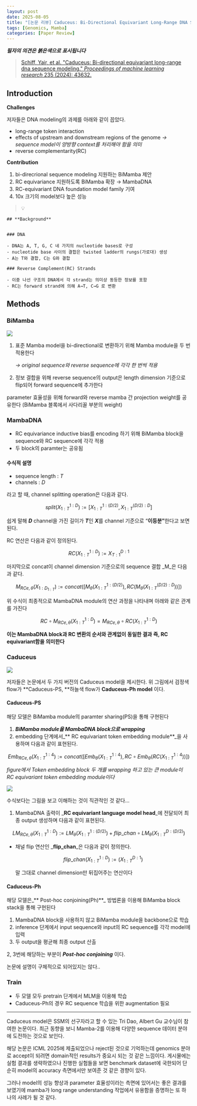 ```yaml
---
layout: post
date: 2025-08-05
title: "[논문 리뷰] Caduceus: Bi-Directional Equivariant Long-Range DNA Sequence Modeling"
tags: [Genomics, Mamba]
categories: [Paper Review]
---
```


<span class="notion-red">_**필자의 의견은 붉은색으로 표시됩니다**_</span>


> [Schiff, Yair, et al. "Caduceus: Bi-directional equivariant long-range dna sequence modeling." ](https://pmc.ncbi.nlm.nih.gov/articles/PMC12189541/)[_Proceedings of machine learning research_](https://pmc.ncbi.nlm.nih.gov/articles/PMC12189541/)[ 235 (2024): 43632.](https://pmc.ncbi.nlm.nih.gov/articles/PMC12189541/)



## Introduction


**Challenges**


저자들은 DNA modeling의 과제를 아래와 같이 꼽았다.

- long-range token interaction
- effects of upstream and downstream regions of the genome 
_→ sequence model이 양방향 context를 처리해야 함을 의미_
- reverse complementarity(RC)

**Contribution**

1. bi-direcrional sequence modeling 지원하는 BiMamba 제안
1. RC equivariance 지원하도록 BiMamba 확장 → MambaDNA
1. RC-equivariant DNA foundation model family 기여
1. 10x 크기의 model보다 높은 성능

> 💡 


	## **Background**


	### DNA

	- DNA는 A, T, G, C 네 가지의 nucleotide bases로 구성
	- nucleotide base 사이의 결합은 twisted ladder의 rungs(가로대) 생성
	- A는 T와 결합, C는 G와 결합

	### Reverse Complement(RC) Strands

	- 이중 나선 구조의 DNA에서 각 strand는 의미상 동등한 정보를 포함
	- RC는 forward strand에 의해 A→T, C→G 로 변환


## Methods



### BiMamba


![](https://prod-files-secure.s3.us-west-2.amazonaws.com/542b861c-36a8-4051-84e5-8804b6728dba/2c247d59-7815-4980-99f0-8f0d21f445a7/image.png?X-Amz-Algorithm=AWS4-HMAC-SHA256&X-Amz-Content-Sha256=UNSIGNED-PAYLOAD&X-Amz-Credential=ASIAZI2LB466X372WV3Z%2F20250830%2Fus-west-2%2Fs3%2Faws4_request&X-Amz-Date=20250830T180103Z&X-Amz-Expires=3600&X-Amz-Security-Token=IQoJb3JpZ2luX2VjEIL%2F%2F%2F%2F%2F%2F%2F%2F%2F%2FwEaCXVzLXdlc3QtMiJIMEYCIQCyhDwV0LfKCBEmeDXBjkt0dWkaXK97ci8vyRMzmHFCJAIhAJGXle4jSR6hKalupG4S91%2FAkIFt7T2Xc1%2Bo1lh7dVUBKogECNv%2F%2F%2F%2F%2F%2F%2F%2F%2F%2FwEQABoMNjM3NDIzMTgzODA1Igwd3UMnN1fCUq8bltcq3ANGBBnCsi4uXKK5CN%2Bz%2BSNdeSJqhzVqgq2clGn1vdyB3UC531RFrqFqebdAXb3KmhPCVwWH9KMG1rsx6o0%2FnSGjtYljdDlGOeo4Si58uX%2FTGZCrQ3UNhYdk5ew%2Ft313ZJ%2BofQbXI7GuFbQNFJvlUBfJnGQtuQxpMF6a6C2wCI08Q0vy1eE5AnWEt1uepvWei3O16fqWtrTZ%2BKS8mzjbsuFoXdEp7WKN0%2Bjf0rcLod9kc7WNis2RvSYIuX6Pn3Usue8yKoPqh56lya3lyBrV7EQWJztNWUuwsHat1SZB6IvR1EqUYh63g4qcb0GG1wn%2BKqJEVFuqOB5jbulorDMyK66glUruZGqSk6QLoqtuMt1QpKnw9n1spYVLA45MJ1iaSVxq4ax2QEEtU5GDKFWndNWuwxfHeJDPfDB%2BXj7%2BBzn0uy%2BjzF6LP%2FA7dR0eNiAkwrUfYzm3sYuD8kYueo9SomLLrpZdQ4MnJLsnuXwNbQvTxHBFx8RYbt3uxjKhjjCpENT%2FlGM7uZQN2oqjX8o2GSAlmylGud2gioKT%2BoJAw47XquuZacHd%2FIPvQ66aLWEJueJDIQv%2FVYhNZXq0x25IiOJhqTm%2Btm3%2FybGj%2BonTcj3K%2BAnqQAVPFARWeAbXjjDx9MzFBjqkAR%2Be17fb2D84OvCK3LsDZPxXblf2FtURBupb6XKF839mWsuhLZa4wJusilDK1P7b9tcCA8iDM%2FB3Okiz7mtbpYY%2BjDYbUAr6OGpCqMfQlD9lkml9NXwQ3lEaOddRoTcSw2CeoWlPDuntf7g5jQK26Z59qsFHCzmJ%2B8uHLHLtoaoMlGkRa9AbGohmM3ei37sAZ1Wmw8LILFOPGTNc7Vzav2WdTDy4&X-Amz-Signature=5ef7a3a9253628933078132d59b7abd6a724a0a911f0e735c8f28e97aca01bc2&X-Amz-SignedHeaders=host&x-amz-checksum-mode=ENABLED&x-id=GetObject)

1. 표준 Mamba model을 bi-directional로 변환하기 위해 Mamba module을 두 번 적용한다

	_→ original sequence와 reverse sequence에 각각 한 번씩 적용_

1. 정보 결합을 위해 reverse sequence의 output은 length dimension 기준으로 flip되어 forward sequence에 추가한다

parameter 효율성을 위해 forward와 reverse mamba 간 projection weight를 공유한다 (BiMamba 블록에서 사다리꼴 부분의 weight)



### MambaDNA

- RC equivariance inductive bias를 encoding 하기 위해 BiMamba block을 sequence와 RC sequence에 각각 적용
- 두 block의 paramter는 공유됨


#### 수식적 설명

- sequence length : _T_
- channels : _D_

라고 할 때,  channel splitting operation은 다음과 같다.


$$
split(X^{1:D}_{1:T}):=[X^{1:(D/2)}_{1:T},X^{(D/2):D}_{1:T}]
$$


<span class="notion-red">쉽게 말해 </span><span class="notion-red">_**D**_</span><span class="notion-red"> channel을 가진 길이가 </span><span class="notion-red">_**T**_</span><span class="notion-red">인 </span><span class="notion-red">_**X**_</span><span class="notion-red">를 channel 기준으로 “</span><span class="notion-red">**이등분”**</span><span class="notion-red">한다고 보면 된다.</span>


RC 연산은 다음과 같이 정의된다.


$$
RC(X^{1:D}_{1:T}):=X^{D:1}_{T:1}
$$


마지막으로 concat이 channel dimension 기준으로의 sequence 결합 _M_은 다음과 같다.


$$
M_{RCe,\theta}(X_{1:D_{1:T}}):=concat([M_{\theta}(X^{1:(D/2)}_{1:T}),RC(M_{\theta}(X^{(D/2):D}_{1:T}))])
$$


위 수식이 최종적으로 MambaDNA module의 연산 과정을 나타내며 아래와 같은 관계를 가진다


$$
RC\circ M_{RCe,\theta}(X^{1:D}_{1:T}) = M_{RCe,\theta} \circ RC(X^{1:D}_{1:T})
$$


**이는 MambaDNA block과 RC 변환의 순서와 관계없이 동일한 결과 즉, RC equivariant함을 의미한다**



### Caduceus


![](https://prod-files-secure.s3.us-west-2.amazonaws.com/542b861c-36a8-4051-84e5-8804b6728dba/f94a60d7-8145-473b-aef9-7c68d3ec604a/image.png?X-Amz-Algorithm=AWS4-HMAC-SHA256&X-Amz-Content-Sha256=UNSIGNED-PAYLOAD&X-Amz-Credential=ASIAZI2LB466X372WV3Z%2F20250830%2Fus-west-2%2Fs3%2Faws4_request&X-Amz-Date=20250830T180103Z&X-Amz-Expires=3600&X-Amz-Security-Token=IQoJb3JpZ2luX2VjEIL%2F%2F%2F%2F%2F%2F%2F%2F%2F%2FwEaCXVzLXdlc3QtMiJIMEYCIQCyhDwV0LfKCBEmeDXBjkt0dWkaXK97ci8vyRMzmHFCJAIhAJGXle4jSR6hKalupG4S91%2FAkIFt7T2Xc1%2Bo1lh7dVUBKogECNv%2F%2F%2F%2F%2F%2F%2F%2F%2F%2FwEQABoMNjM3NDIzMTgzODA1Igwd3UMnN1fCUq8bltcq3ANGBBnCsi4uXKK5CN%2Bz%2BSNdeSJqhzVqgq2clGn1vdyB3UC531RFrqFqebdAXb3KmhPCVwWH9KMG1rsx6o0%2FnSGjtYljdDlGOeo4Si58uX%2FTGZCrQ3UNhYdk5ew%2Ft313ZJ%2BofQbXI7GuFbQNFJvlUBfJnGQtuQxpMF6a6C2wCI08Q0vy1eE5AnWEt1uepvWei3O16fqWtrTZ%2BKS8mzjbsuFoXdEp7WKN0%2Bjf0rcLod9kc7WNis2RvSYIuX6Pn3Usue8yKoPqh56lya3lyBrV7EQWJztNWUuwsHat1SZB6IvR1EqUYh63g4qcb0GG1wn%2BKqJEVFuqOB5jbulorDMyK66glUruZGqSk6QLoqtuMt1QpKnw9n1spYVLA45MJ1iaSVxq4ax2QEEtU5GDKFWndNWuwxfHeJDPfDB%2BXj7%2BBzn0uy%2BjzF6LP%2FA7dR0eNiAkwrUfYzm3sYuD8kYueo9SomLLrpZdQ4MnJLsnuXwNbQvTxHBFx8RYbt3uxjKhjjCpENT%2FlGM7uZQN2oqjX8o2GSAlmylGud2gioKT%2BoJAw47XquuZacHd%2FIPvQ66aLWEJueJDIQv%2FVYhNZXq0x25IiOJhqTm%2Btm3%2FybGj%2BonTcj3K%2BAnqQAVPFARWeAbXjjDx9MzFBjqkAR%2Be17fb2D84OvCK3LsDZPxXblf2FtURBupb6XKF839mWsuhLZa4wJusilDK1P7b9tcCA8iDM%2FB3Okiz7mtbpYY%2BjDYbUAr6OGpCqMfQlD9lkml9NXwQ3lEaOddRoTcSw2CeoWlPDuntf7g5jQK26Z59qsFHCzmJ%2B8uHLHLtoaoMlGkRa9AbGohmM3ei37sAZ1Wmw8LILFOPGTNc7Vzav2WdTDy4&X-Amz-Signature=a703671986bb7f3a8ceaca0d2825dace6b98a2cbc858f440ea146d1959b0358c&X-Amz-SignedHeaders=host&x-amz-checksum-mode=ENABLED&x-id=GetObject)


저자들은 논문에서 두 가지 버전의 Caduceus model을 제시한다. 위 그림에서 검정색 flow가 **Caduceus-PS, **하늘색 flow가 **Caduceus-Ph model** 이다.



#### Caduceus-PS


해당 모델은 BiMamba module의 paramter sharing(PS)을 통해 구현된다

1. _**BiMamba module을 MambaDNA block으로 wrapping**_
1. embedding 단계에서_** RC equivariant token embedding module**_을 사용하며 다음과 같이 표현된다.

$$
Emb_{RCe,\theta}(X^{1:4}_{1:T}):=concat([Emb_{\theta}(X^{1:4}_{1:T}),RC \circ Emb_{\theta}(RC(X^{1:4}_{1:T}))])
$$


_figure에서 Token embedding block 두 개를 wrapping 하고 있는 큰 module이 RC equivariant token embedding module이다_


![](https://prod-files-secure.s3.us-west-2.amazonaws.com/542b861c-36a8-4051-84e5-8804b6728dba/b175e4da-71eb-4e91-8c23-a06dabe673c9/image.png?X-Amz-Algorithm=AWS4-HMAC-SHA256&X-Amz-Content-Sha256=UNSIGNED-PAYLOAD&X-Amz-Credential=ASIAZI2LB466X372WV3Z%2F20250830%2Fus-west-2%2Fs3%2Faws4_request&X-Amz-Date=20250830T180103Z&X-Amz-Expires=3600&X-Amz-Security-Token=IQoJb3JpZ2luX2VjEIL%2F%2F%2F%2F%2F%2F%2F%2F%2F%2FwEaCXVzLXdlc3QtMiJIMEYCIQCyhDwV0LfKCBEmeDXBjkt0dWkaXK97ci8vyRMzmHFCJAIhAJGXle4jSR6hKalupG4S91%2FAkIFt7T2Xc1%2Bo1lh7dVUBKogECNv%2F%2F%2F%2F%2F%2F%2F%2F%2F%2FwEQABoMNjM3NDIzMTgzODA1Igwd3UMnN1fCUq8bltcq3ANGBBnCsi4uXKK5CN%2Bz%2BSNdeSJqhzVqgq2clGn1vdyB3UC531RFrqFqebdAXb3KmhPCVwWH9KMG1rsx6o0%2FnSGjtYljdDlGOeo4Si58uX%2FTGZCrQ3UNhYdk5ew%2Ft313ZJ%2BofQbXI7GuFbQNFJvlUBfJnGQtuQxpMF6a6C2wCI08Q0vy1eE5AnWEt1uepvWei3O16fqWtrTZ%2BKS8mzjbsuFoXdEp7WKN0%2Bjf0rcLod9kc7WNis2RvSYIuX6Pn3Usue8yKoPqh56lya3lyBrV7EQWJztNWUuwsHat1SZB6IvR1EqUYh63g4qcb0GG1wn%2BKqJEVFuqOB5jbulorDMyK66glUruZGqSk6QLoqtuMt1QpKnw9n1spYVLA45MJ1iaSVxq4ax2QEEtU5GDKFWndNWuwxfHeJDPfDB%2BXj7%2BBzn0uy%2BjzF6LP%2FA7dR0eNiAkwrUfYzm3sYuD8kYueo9SomLLrpZdQ4MnJLsnuXwNbQvTxHBFx8RYbt3uxjKhjjCpENT%2FlGM7uZQN2oqjX8o2GSAlmylGud2gioKT%2BoJAw47XquuZacHd%2FIPvQ66aLWEJueJDIQv%2FVYhNZXq0x25IiOJhqTm%2Btm3%2FybGj%2BonTcj3K%2BAnqQAVPFARWeAbXjjDx9MzFBjqkAR%2Be17fb2D84OvCK3LsDZPxXblf2FtURBupb6XKF839mWsuhLZa4wJusilDK1P7b9tcCA8iDM%2FB3Okiz7mtbpYY%2BjDYbUAr6OGpCqMfQlD9lkml9NXwQ3lEaOddRoTcSw2CeoWlPDuntf7g5jQK26Z59qsFHCzmJ%2B8uHLHLtoaoMlGkRa9AbGohmM3ei37sAZ1Wmw8LILFOPGTNc7Vzav2WdTDy4&X-Amz-Signature=9f210c4352050bc3403d9f8739407566ab3701bde12b8fdaf1a2388938d1b8b7&X-Amz-SignedHeaders=host&x-amz-checksum-mode=ENABLED&x-id=GetObject)


<span class="notion-red">수식보다는 그림을 보고 이해하는 것이 직관적인 것 같다…</span>

1. MambaDNA 출력이 _**RC equivariant language model head**_에 전달되어 최종 output 생성하며 다음과 같이 표현된다.

$$
LM_{RCe,\theta}(X^{1:D}_{1:T}):= LM_{\theta}(X^{1:(D/2)}_{1:T})+flip\_chan\circ LM_{\theta}(X^{D:(D/2)}_{1:T})
$$

- 채널 flip 연산인 _**flip\_chan**_은 다음과 같이 정의한다.

	$$
	flip\_chan(X^{1:D}_{1:T}):=(X^{D:1}_{1:T})
	$$


	말 그대로 channel dimension만 뒤집어주는 연산이다



#### Caduceus-Ph


해당 모델은_** Post-hoc conjoining(Ph)**_ 방법론을 이용해 BiMamba block stack을 통해 구현된다

1. MambaDNA block을 사용하지 않고 BiMamba module을 backbone으로 학습
1. inference 단계에서 input sequence와 input의 RC sequence를 각각 model에 입력
1. 두 output을 평균해 최종 output 산출

2, 3번에 해당하는 부분이 _**Post-hoc conjoining**_ 이다.


<span class="notion-red">논문에 설명이 구체적으로 되어있지는 않다..</span>



### Train

- 두 모델 모두 pretrain 단계에서 MLM을 이용해 학습
- Caduceus-Ph의 경우 RC sequence 학습을 위한 augmentation 필요

---


<span class="notion-red">Caduceus model은 SSM의 선구자라고 할 수 있는 Tri Dao, Albert Gu 교수님이 참여한 논문이다. 최근 동향을 보니 Mamba-2를 이용해 다양한 sequence 데이터 분야에 도전하는 것으로 보인다.</span>


<span class="notion-red">해당 논문은 ICML 2025에 제출되었으나 reject된 것으로 기억하는데 genomics 분야로 accept이 되려면 domain적인 results가 중요시 되는 것 같은 느낌이다. 게시물에는 실험 결과를 생략하였으나 진행한 실험들을 보면 benchmark dataset에 국한되어 단순히 model의 accuracy 측면에서만 보여준 것 같은 경향이 있다.</span>


<span class="notion-red">그러나 model의 성능 향상과 parameter 효율성이라는 측면에 있어서는 좋은 결과를 보였기에 mamba가 long range understanding 작업에서 유용함을 증명하는 또 하나의 사례가 될 것 같다.</span>


